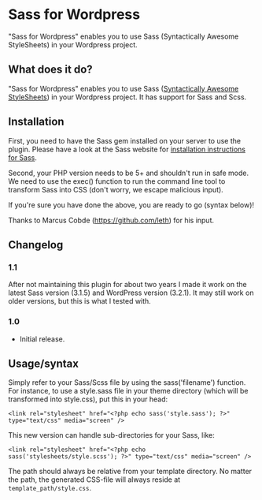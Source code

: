 # Sass for Wordpress

"Sass for Wordpress" enables you to use Sass (Syntactically Awesome StyleSheets) in your Wordpress project.

## What does it do?

"Sass for Wordpress" enables you to use Sass ([Syntactically Awesome StyleSheets](http://sass-lang.com/)) in your Wordpress project. It has support for Sass and Scss.

## Installation

First, you need to have the Sass gem installed on your server to use the plugin. Please have a look at the Sass website for [installation instructions for Sass](http://sass-lang.com/download.html).

Second, your PHP version needs to be 5+ and shouldn't run in safe mode. We need to use the exec() function to run the command line tool to transform Sass into CSS (don't worry, we escape malicious input).

If you're sure you have done the above, you are ready to go (syntax below)!

Thanks to Marcus Cobde (https://github.com/leth) for his input.

## Changelog

### 1.1

After not maintaining this plugin for about two years I made it work on the latest Sass version (3.1.5) and WordPress version (3.2.1). It may still work on older versions, but this is what I tested with.

### 1.0

* Initial release.

## Usage/syntax

Simply refer to your Sass/Scss file by using the sass('filename') function. For instance, to use a style.sass file in your theme directory (which will be transformed into style.css), put this in your head:

`<link rel="stylesheet" href="<?php echo sass('style.sass'); ?>" type="text/css" media="screen" />`

This new version can handle sub-directories for your Sass, like:

`<link rel="stylesheet" href="<?php echo sass('stylesheets/style.scss'); ?>" type="text/css" media="screen" />`

The path should always be relative from your template directory. No matter the path, the generated CSS-file will always reside at `template_path/style.css`.
